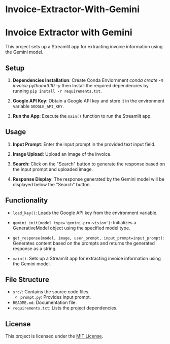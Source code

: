 # Invoice-Extractor-With-Gemini


# Invoice Extractor with Gemini

This project sets up a Streamlit app for extracting invoice information using the Gemini model.

## Setup

1. **Dependencies Installation**: Create Conda Enviornment *conda create -n invoice python=3.10 -y* then Install the required dependencies by running `pip install -r requirements.txt`.

2. **Google API Key**: Obtain a Google API key and store it in the environment variable `GOOGLE_API_KEY`.

3. **Run the App**: Execute the `main()` function to run the Streamlit app.

## Usage

1. **Input Prompt**: Enter the input prompt in the provided text input field.

2. **Image Upload**: Upload an image of the invoice.

3. **Search**: Click on the "Search" button to generate the response based on the input prompt and uploaded image.

4. **Response Display**: The response generated by the Gemini model will be displayed below the "Search" button.

## Functionality

- `load_key()`: Loads the Google API key from the environment variable.

- `gemini_init(model_type='gemini-pro-vision')`: Initializes a GenerativeModel object using the specified model type.

- `get_response(model, image, user_prompt, input_prompt=input_prompt)`: Generates content based on the prompts and returns the generated response as a string.

- `main()`: Sets up a Streamlit app for extracting invoice information using the Gemini model.

## File Structure

- `src/`: Contains the source code files.
  - `prompt.py`: Provides input prompt.
- `README.md`: Documentation file.
- `requirements.txt`: Lists the project dependencies.


## License

This project is licensed under the [MIT License](LICENSE).